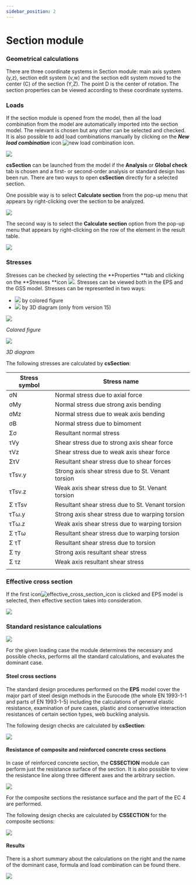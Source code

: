 ```yaml
---
sidebar_position: 2
---
```

# Section module

### Geometrical calculations

<!-- /wp:heading -->

<!-- wp:paragraph {"align":"justify"} -->

There are three coordinate systems in Section module: main axis system (y,z), section edit system (v,w) and the section edit system moved to the center (C) of the section (Y,Z). The point D is the center of rotation. The section properties can be viewed according to these coordinate systems.

<!-- /wp:paragraph -->

<!-- wp:spacer -->

<!-- /wp:spacer -->

<!-- wp:heading {"level":3} -->

### Loads

<!-- /wp:heading -->

<!-- wp:paragraph {"align":"justify"} -->

If the section module is opened from the model, then all the load combination from the model are automatically imported into the section model. The relevant is chosen but any other can be selected and checked. It is also possible to add load combinations manually by clicking on the _**New** **load combination**_ icon ![new load combination icon](./img/wp-content-uploads-2021-04-section_new_load_combination_icon.png).

<!-- /wp:paragraph -->

<!-- wp:image {"id":6623,"sizeSlug":"large","linkDestination":"media"} -->

[![](./img/wp-content-uploads-2021-04-section_new_load_combination_table-1024x121.png)](https://consteelsoftware.com/wp-content/uploads/2021/04/section_new_load_combination_table.png)

<!-- /wp:image -->

<!-- wp:spacer {"height":"50px","editorskit":{"devices":false,"desktop":true,"tablet":true,"mobile":true,"loggedin":true,"loggedout":true,"acf_visibility":"","acf_field":"","acf_condition":"","acf_value":"","migrated":false,"unit_test":false},"editorskit_typography":{"name":"","family":"","weight":""},"extUtilities":[]} -->

<!-- /wp:spacer -->

<!-- wp:paragraph -->

**csSection** can be launched from the model if the **Analysis** or **Global check** tab is chosen and a first- or second-order analysis or standard design has been run. There are two ways to open **csSection** directly for a selected section.

<!-- /wp:paragraph -->

<!-- wp:columns -->

<!-- wp:column -->

<!-- wp:paragraph {"align":"justify"} -->

One possible way is to select **Calculate section** from the pop-up menu that appears by right-clicking over the section to be analyzed.

<!-- /wp:paragraph -->

<!-- wp:image {"align":"center","id":6629,"width":299,"height":224,"sizeSlug":"large","linkDestination":"media"} -->

[![](https://consteelsoftware.com/wp-content/uploads/2021/04/calculate_section_img1.png)](./img/wp-content-uploads-2021-04-calculate_section_img1.png)

<!-- /wp:image -->

<!-- /wp:column -->

<!-- wp:column -->

<!-- wp:paragraph {"align":"justify"} -->

The second way is to select the **Calculate section** option from the pop-up menu that appears by right-clicking on the row of the element in the result table.

<!-- /wp:paragraph -->

<!-- wp:image {"align":"center","id":6635,"sizeSlug":"large","linkDestination":"media"} -->

[![](./img/wp-content-uploads-2021-04-calculate_section_img2-1024x238.png)](https://consteelsoftware.com/wp-content/uploads/2021/04/calculate_section_img2.png)

<!-- /wp:image -->

<!-- /wp:column -->

<!-- /wp:columns -->

<!-- wp:spacer -->

<!-- /wp:spacer -->

<!-- wp:heading {"level":3} -->

### Stresses

<!-- /wp:heading -->

<!-- wp:paragraph {"align":"justify"} -->

Stresses can be checked by selecting the **Properties **tab and clicking on the **Stresses **icon ![](./img/wp-content-uploads-2021-04-cmd_sectmod_stresses.png). Stresses can be viewed both in the EPS and the GSS model. Stresses can be represented in two ways:

<!-- /wp:paragraph -->

<!-- wp:list -->

- ![](./img/wp-content-uploads-2021-04-cmd_sectmod_stress.png) by colored figure
- ![](./img/wp-content-uploads-2021-04-cmd_sectmod_stress3D.png) by 3D diagram (only from version 15)

<!-- /wp:list -->

<!-- wp:columns -->

<!-- wp:column -->

<!-- wp:image {"id":22549,"sizeSlug":"large","linkDestination":"none"} -->

![](./img/wp-content-uploads-2021-07-scr_stress_colfig.png)

_Colored figure_

<!-- /wp:image -->

<!-- /wp:column -->

<!-- wp:column -->

<!-- wp:image {"id":22555,"sizeSlug":"large","linkDestination":"none"} -->

![](./img/wp-content-uploads-2021-07-scr_stress_3Ddiag.png)

_3D diagram_

<!-- /wp:image -->

<!-- /wp:column -->

<!-- /wp:columns -->

<!-- wp:paragraph -->

The following stresses are calculated by **csSection**:

<!-- /wp:paragraph -->

<!-- wp:table {"hasFixedLayout":true,"align":"center","className":"is-style-stripes"} -->

| Stress symbol | Stress name                                        |
| ------------- | -------------------------------------------------- |
| σN            | Normal stress due to axial force                   |
| σMy           | Normal stress due strong axis bending              |
| σMz           | Normal stress due to weak axis bending             |
| σB            | Normal stress due to bimoment                      |
| Σσ            | Resultant normal stress                            |
| τVy           | Shear stress due to strong axis shear force        |
| τVz           | Shear stress due to weak axis shear force          |
| ΣτV           | Resultant shear stress due to shear forces         |
| τTsv.y        | Strong axis shear stress due to St. Venant torsion |
| τTsv.z        | Weak axis shear stress due to St. Venant torsion   |
| Σ τTsv        | Resultant shear stress due to St. Venant torsion   |
| τTω.y         | Strong axis shear stress due to warping torsion    |
| τTω.z         | Weak axis shear stress due to warping torsion      |
| Σ τTω         | Resultant shear stress due to warping torsion      |
| Σ τT          | Resultant shear stress due to torsion              |
| Σ τy          | Strong axis resultant shear stress                 |
| Σ τz          | Weak axis resultant shear stress                   |
|               |                                                    |

<!-- /wp:table -->

<!-- wp:spacer -->

<!-- /wp:spacer -->

<!-- wp:heading {"level":3} -->

### Effective cross section

<!-- /wp:heading -->

<!-- wp:paragraph {"align":"justify"} -->

If the first icon![effective_cross_section_icon](./img/wp-content-uploads-2021-04-effective_cross_section_icon-e1617795855116.png) is clicked and EPS model is selected, then effective section takes into consideration.

<!-- /wp:paragraph -->

<!-- wp:image {"align":"center","id":6710,"width":233,"height":233,"sizeSlug":"large","linkDestination":"media"} -->

[![](https://consteelsoftware.com/wp-content/uploads/2021/04/effective_cross_section_img.png)](./img/wp-content-uploads-2021-04-effective_cross_section_img.png)

<!-- /wp:image -->

<!-- wp:spacer -->

<!-- /wp:spacer -->

<!-- wp:heading {"level":3} -->

### Standard resistance calculations

<!-- /wp:heading -->

<!-- wp:image {"align":"center","id":6719,"width":346,"height":66,"sizeSlug":"large","linkDestination":"media"} -->

[![](https://consteelsoftware.com/wp-content/uploads/2021/04/standard_resistance_calc_img.png)](./img/wp-content-uploads-2021-04-standard_resistance_calc_img.png)

<!-- /wp:image -->

<!-- wp:paragraph {"align":"justify"} -->

For the given loading case the module determines the necessary and possible checks, performs all the standard calculations, and evaluates the dominant case.

<!-- /wp:paragraph -->

<!-- wp:heading {"level":4} -->

#### Steel cross sections

<!-- /wp:heading -->

<!-- wp:paragraph {"align":"justify"} -->

The standard design procedures performed on the **EPS** model cover the major part of steel design methods in the Eurocode (the whole EN 1993-1-1 and parts of EN 1993-1-5) including the calculations of general elastic resistance, examination of pure cases, plastic and conservative interaction resistances of certain section types, web buckling analysis.

<!-- /wp:paragraph -->

<!-- wp:paragraph -->

The following design checks are calculated by **csSection**:

<!-- /wp:paragraph -->

<!-- wp:image {"align":"center","id":22309,"width":626,"height":1849,"sizeSlug":"full","linkDestination":"media"} -->

[![](https://consteelsoftware.com/wp-content/uploads/2021/06/tabl_sect_steelsectioncheck.png)](./img/wp-content-uploads-2021-06-tabl_sect_steelsectioncheck.png)

<!-- /wp:image -->

<!-- wp:spacer -->

<!-- /wp:spacer -->

<!-- wp:heading {"level":4} -->

#### Resistance of composite and reinforced concrete cross sections

<!-- /wp:heading -->

<!-- wp:paragraph {"align":"justify"} -->

In case of reinforced concrete section, the **CSSECTION** module can perform just the resistance surface of the section. It is also possible to view the resistance line along three different axes and the arbitrary section.

<!-- /wp:paragraph -->

<!-- wp:image {"align":"center","id":6726,"width":682,"height":338,"sizeSlug":"large","linkDestination":"media"} -->

[![](./img/wp-content-uploads-2021-04-standard_resistance_img2-1024x508.png)](https://consteelsoftware.com/wp-content/uploads/2021/04/standard_resistance_img2.png)

<!-- /wp:image -->

<!-- wp:paragraph -->

For the composite sections the resistance surface and the part of the EC 4 are performed.

<!-- /wp:paragraph -->

<!-- wp:paragraph -->

The following design checks are calculated by **CSSECTION** for the composite sections:

<!-- /wp:paragraph -->

<!-- wp:image {"align":"center","id":22316,"width":552,"height":473,"sizeSlug":"full","linkDestination":"media"} -->

[![](https://consteelsoftware.com/wp-content/uploads/2021/06/tabl_sect_compsectioncheck.png)](./img/wp-content-uploads-2021-06-tabl_sect_compsectioncheck.png)

<!-- /wp:image -->

<!-- wp:heading {"level":4} -->

#### Results

<!-- /wp:heading -->

<!-- wp:paragraph {"align":"justify"} -->

There is a short summary about the calculations on the right and the name of the dominant case, formula and load combination can be found there.

<!-- /wp:paragraph -->

<!-- wp:image {"align":"center","id":6734,"width":438,"height":561,"sizeSlug":"large","linkDestination":"media"} -->

[![](https://consteelsoftware.com/wp-content/uploads/2021/04/standard_resistance_img3.png)](./img/wp-content-uploads-2021-04-standard_resistance_img3.png)